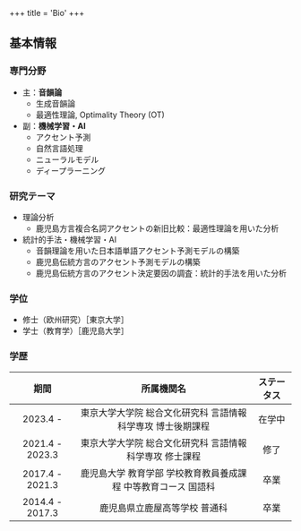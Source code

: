 +++
title = 'Bio'
+++

## 基本情報

### 専門分野

-   主：**音韻論**
    -   生成音韻論
    -   最適性理論, Optimality Theory (OT)
-   副：**機械学習・AI**
    -   アクセント予測
    -   自然言語処理
    -   ニューラルモデル
    -   ディープラーニング

### 研究テーマ

-   理論分析
    -   鹿児島方言複合名詞アクセントの新旧比較：最適性理論を用いた分析
-   統計的手法・機械学習・AI
    -   音韻理論を用いた日本語単語アクセント予測モデルの構築
    -   鹿児島伝統方言のアクセント予測モデルの構築
    -   鹿児島伝統方言のアクセント決定要因の調査：統計的手法を用いた分析

### 学位

-   修士（欧州研究）［東京大学］
-   学士（教育学）［鹿児島大学］

### 学歴

|      期間       |                           所属機関名                           | ステータス |
| :-------------: | :------------------------------------------------------------: | :--------: |
|    2023.4 -     |  東京大学大学院 総合文化研究科 言語情報科学専攻 博士後期課程   |   在学中   |
| 2021.4 - 2023.3 |    東京大学大学院 総合文化研究科 言語情報科学専攻 修士課程     |    修了    |
| 2017.4 - 2021.3 | 鹿児島大学 教育学部 学校教育教員養成課程 中等教育コース 国語科 |    卒業    |
| 2014.4 - 2017.3 |                 鹿児島県立鹿屋高等学校 普通科                  |    卒業    |
